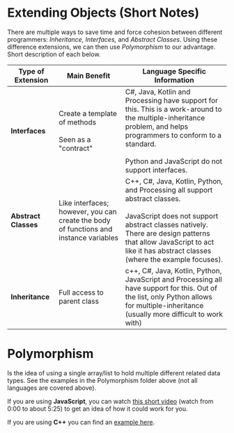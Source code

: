 # Extending Objects (Short Notes)

There are multiple ways to save time and force cohesion between different programmers: _Inheritance, Interfaces,_ and _Abstract Classes_.  Using these difference extensions, we can then use _Polymorphism_ to our advantage. Short description of each below.


| Type of Extension | Main Benefit | Language Specific Information |
| ----------------- | ------------ | ----------------------------- |
| **Interfaces** | Create a template of methods <br/><br/> Seen as a "contract" | C#, Java, Kotlin and Processing have support for this.  This is a work-around to the multiple-inheritance problem, and helps programmers to conform to a standard.  <br/><br/>Python and JavaScript do not support interfaces. |
| **Abstract Classes** | Like interfaces; however, you can create the body of functions and instance variables | C++, C#, Java, Kotlin, Python, and Processing all support abstract classes. <br/><br/> JavaScript does not support abstract classes natively.  There are design patterns that allow JavaScript to act like it has abstract classes (where the example focuses). |
| **Inheritance** | Full access to parent class | c++, C#, Java, Kotlin, Python, JavaScript and Processing all have support for this.  Out of the list, only Python allows for multiple-inheritance (usually more difficult to work with) |

# Polymorphism

Is the idea of using a single array/list to hold multiple different related data types.  See the examples in the Polymorphism folder above (not all languages are covered above).  

If you are using **JavaScript**, you can watch [this short video](https://www.youtube.com/watch?v=8a5BkwuZRK0) (watch from 0:00 to about 5:25) to get an idea of how it could work for you.  

If you are using **C++** you can find an [example here](http://www.cplusplus.com/doc/tutorial/polymorphism/).
